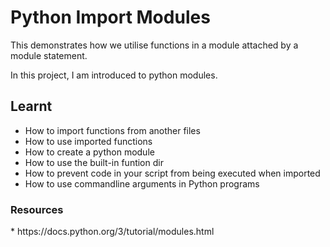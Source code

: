 <h1> Python Import Modules </h1>

This demonstrates how we utilise functions in a module attached by a module statement.

In this project, I am introduced to python modules.


<h2> Learnt </h2>


* How to import functions from another files
* How to use imported functions
* How to create a python module
* How to use the built-in funtion dir
* How to prevent code in your script from being executed when imported
* How to use commandline arguments in Python programs


<h3> Resources </h3>
* https://docs.python.org/3/tutorial/modules.html
